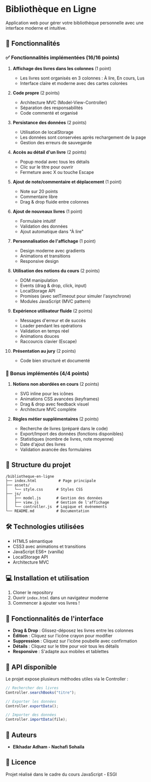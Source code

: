 # Bibliothèque en Ligne

Application web pour gérer votre bibliothèque personnelle avec une interface moderne et intuitive.

## 🚀 Fonctionnalités

### ✅ Fonctionnalités implémentées (16/16 points)

1. **Affichage des livres dans les colonnes** (1 point)
    - Les livres sont organisés en 3 colonnes : À lire, En cours, Lus
    - Interface claire et moderne avec des cartes colorées

2. **Code propre** (2 points)
    - Architecture MVC (Model-View-Controller)
    - Séparation des responsabilités
    - Code commenté et organisé

3. **Persistance des données** (2 points)
    - Utilisation de localStorage
    - Les données sont conservées après rechargement de la page
    - Gestion des erreurs de sauvegarde

4. **Accès au détail d'un livre** (2 points)
    - Popup modal avec tous les détails
    - Clic sur le titre pour ouvrir
    - Fermeture avec X ou touche Escape

5. **Ajout de note/commentaire et déplacement** (1 point)
    - Note sur 20 points
    - Commentaire libre
    - Drag & drop fluide entre colonnes

6. **Ajout de nouveaux livres** (1 point)
    - Formulaire intuitif
    - Validation des données
    - Ajout automatique dans "À lire"

7. **Personnalisation de l'affichage** (1 point)
    - Design moderne avec gradients
    - Animations et transitions
    - Responsive design

8. **Utilisation des notions du cours** (2 points)
    - DOM manipulation
    - Events (drag & drop, click, input)
    - LocalStorage API
    - Promises (avec setTimeout pour simuler l'asynchrone)
    - Modules JavaScript (MVC pattern)

9. **Expérience utilisateur fluide** (2 points)
    - Messages d'erreur et de succès
    - Loader pendant les opérations
    - Validation en temps réel
    - Animations douces
    - Raccourcis clavier (Escape)

10. **Présentation au jury** (2 points)
    - Code bien structuré et documenté

### 🎯 Bonus implémentés (4/4 points)

1. **Notions non abordées en cours** (2 points)
    - SVG inline pour les icônes
    - Animations CSS avancées (keyframes)
    - Drag & drop avec feedback visuel
    - Architecture MVC complète

2. **Règles métier supplémentaires** (2 points)
    - Recherche de livres (préparé dans le code)
    - Export/Import des données (fonctions disponibles)
    - Statistiques (nombre de livres, note moyenne)
    - Date d'ajout des livres
    - Validation avancée des formulaires

## 📁 Structure du projet

```
/bibliotheque-en-ligne
├── index.html          # Page principale
├── assets/
│   └── style.css      # Styles CSS
├── js/
│   ├── model.js       # Gestion des données
│   ├── view.js        # Gestion de l'affichage
│   └── controller.js  # Logique et événements
└── README.md          # Documentation
```

## 🛠️ Technologies utilisées

- HTML5 sémantique
- CSS3 avec animations et transitions
- JavaScript ES6+ (vanilla)
- LocalStorage API
- Architecture MVC

## 💻 Installation et utilisation

1. Cloner le repository
2. Ouvrir `index.html` dans un navigateur moderne
3. Commencer à ajouter vos livres !

## 🎨 Fonctionnalités de l'interface

- **Drag & Drop** : Glissez-déposez les livres entre les colonnes
- **Édition** : Cliquez sur l'icône crayon pour modifier
- **Suppression** : Cliquez sur l'icône poubelle avec confirmation
- **Détails** : Cliquez sur le titre pour voir tous les détails
- **Responsive** : S'adapte aux mobiles et tablettes

## 🔧 API disponible

Le projet expose plusieurs méthodes utiles via le Controller :

```javascript
// Rechercher des livres
Controller.searchBooks("titre");

// Exporter les données
Controller.exportData();

// Importer des données
Controller.importData(file);
```


## 👥 Auteurs

- **Elkhadar Adham - Nachafi Sohaila** 

## 📝 Licence

Projet réalisé dans le cadre du cours JavaScript - ESGI